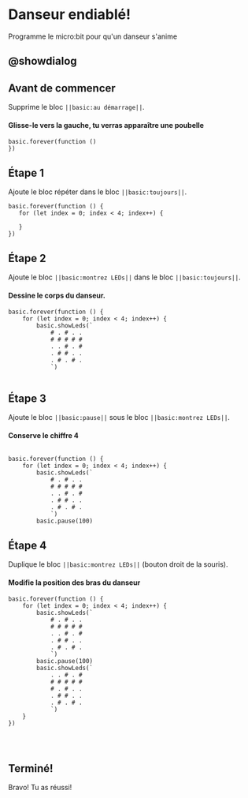 # Danseur endiablé!

Programme le micro:bit pour qu'un danseur s'anime

## @showdialog
## Avant de commencer
Supprime le bloc ``||basic:au démarrage||``.
#### Glisse-le vers la gauche, tu verras apparaître une poubelle

```blocks
basic.forever(function ()
})
```

## Étape 1

Ajoute le bloc répéter dans le bloc ``||basic:toujours||``.

 ```blocks
basic.forever(function () {
    for (let index = 0; index < 4; index++) {

    }
})
```
## Étape 2

Ajoute le bloc ``||basic:montrez LEDs||`` dans le bloc ``||basic:toujours||``.
#### Dessine le corps du danseur.

```blocks
basic.forever(function () {
    for (let index = 0; index < 4; index++) {
        basic.showLeds(`
            # . # . .
            # # # # #
            . . # . #
            . # # . .
            . # . # .
            `)


```

## Étape 3

Ajoute le bloc ``||basic:pause||`` sous le bloc ``||basic:montrez LEDs||``.
#### Conserve le chiffre 4

```blocks

basic.forever(function () {
    for (let index = 0; index < 4; index++) {
        basic.showLeds(`
            # . # . .
            # # # # #
            . . # . #
            . # # . .
            . # . # .
            `)
        basic.pause(100)

```

## Étape 4

Duplique le bloc ``||basic:montrez LEDs||`` (bouton droit de la souris).
#### Modifie la position des bras du danseur

```blocks
basic.forever(function () {
    for (let index = 0; index < 4; index++) {
        basic.showLeds(`
            # . # . .
            # # # # #
            . . # . #
            . # # . .
            . # . # .
            `)
        basic.pause(100)
        basic.showLeds(`
            . . # . #
            # # # # #
            # . # . .
            . # # . .
            . # . # .
            `)
    }
})


   

```

## Terminé! 

Bravo! Tu as réussi!